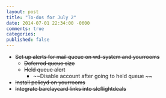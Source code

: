 ```yaml
---
layout: post
title: "To-dos for July 2"
date: 2014-07-01 22:34:00 -0600
comments: true
categories: 
published: false
---
```

* ~~Set up alerts for mail queue on wd-system and yourrooms~~
 	* ~~Deferred queue size~~
 	* ~~Held queue alert~~
 		* ~~Disable account after going to held queue ~~
* ~~Install policyd on yourrooms~~
* ~~Integrate barclaycard links into slcflightdeals~~